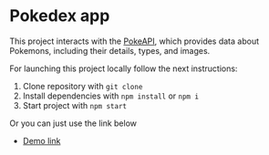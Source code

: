 # Pokedex app

This project interacts with the [PokeAPI](https://pokeapi.co/), which provides data about Pokemons, including their details, types, and images.

For launching this project locally follow the next instructions:

1. Clone repository with `git clone`
2. Install dependencies with `npm install` or `npm i`
3. Start project with `npm start`

Or you can just use the link below

- [Demo link](https://nazarin565.github.io/pokedex-react-ts/)
